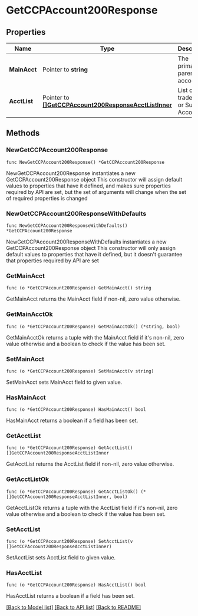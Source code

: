 # GetCCPAccount200Response

## Properties

Name | Type | Description | Notes
------------ | ------------- | ------------- | -------------
**MainAcct** | Pointer to **string** | The primary or parent account. | [optional] 
**AcctList** | Pointer to [**[]GetCCPAccount200ResponseAcctListInner**](GetCCPAccount200ResponseAcctListInner.md) | List of tradeable or Sub Accounts | [optional] 

## Methods

### NewGetCCPAccount200Response

`func NewGetCCPAccount200Response() *GetCCPAccount200Response`

NewGetCCPAccount200Response instantiates a new GetCCPAccount200Response object
This constructor will assign default values to properties that have it defined,
and makes sure properties required by API are set, but the set of arguments
will change when the set of required properties is changed

### NewGetCCPAccount200ResponseWithDefaults

`func NewGetCCPAccount200ResponseWithDefaults() *GetCCPAccount200Response`

NewGetCCPAccount200ResponseWithDefaults instantiates a new GetCCPAccount200Response object
This constructor will only assign default values to properties that have it defined,
but it doesn't guarantee that properties required by API are set

### GetMainAcct

`func (o *GetCCPAccount200Response) GetMainAcct() string`

GetMainAcct returns the MainAcct field if non-nil, zero value otherwise.

### GetMainAcctOk

`func (o *GetCCPAccount200Response) GetMainAcctOk() (*string, bool)`

GetMainAcctOk returns a tuple with the MainAcct field if it's non-nil, zero value otherwise
and a boolean to check if the value has been set.

### SetMainAcct

`func (o *GetCCPAccount200Response) SetMainAcct(v string)`

SetMainAcct sets MainAcct field to given value.

### HasMainAcct

`func (o *GetCCPAccount200Response) HasMainAcct() bool`

HasMainAcct returns a boolean if a field has been set.

### GetAcctList

`func (o *GetCCPAccount200Response) GetAcctList() []GetCCPAccount200ResponseAcctListInner`

GetAcctList returns the AcctList field if non-nil, zero value otherwise.

### GetAcctListOk

`func (o *GetCCPAccount200Response) GetAcctListOk() (*[]GetCCPAccount200ResponseAcctListInner, bool)`

GetAcctListOk returns a tuple with the AcctList field if it's non-nil, zero value otherwise
and a boolean to check if the value has been set.

### SetAcctList

`func (o *GetCCPAccount200Response) SetAcctList(v []GetCCPAccount200ResponseAcctListInner)`

SetAcctList sets AcctList field to given value.

### HasAcctList

`func (o *GetCCPAccount200Response) HasAcctList() bool`

HasAcctList returns a boolean if a field has been set.


[[Back to Model list]](../README.md#documentation-for-models) [[Back to API list]](../README.md#documentation-for-api-endpoints) [[Back to README]](../README.md)


